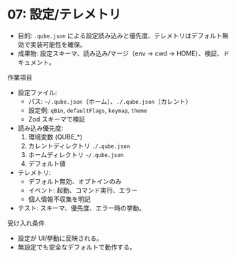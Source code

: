 # 07: 設定/テレメトリ

- 目的: `.qube.json` による設定読み込みと優先度、テレメトリはデフォルト無効で実装可能性を確保。
- 成果物: 設定スキーマ、読み込み/マージ（env → cwd → HOME）、検証、ドキュメント。

作業項目
- 設定ファイル:
  - パス: `~/.qube.json`（ホーム）、`./.qube.json`（カレント）
  - 設定例: `qBin`, `defaultFlags`, `keymap`, `theme`
  - Zod スキーマで検証
- 読み込み優先度:
  1. 環境変数 (QUBE_*)
  2. カレントディレクトリ `./.qube.json`
  3. ホームディレクトリ `~/.qube.json`
  4. デフォルト値
- テレメトリ:
  - デフォルト無効、オプトインのみ
  - イベント: 起動、コマンド実行、エラー
  - 個人情報不収集を明記
- テスト: スキーマ、優先度、エラー時の挙動。

受け入れ条件
- 設定が UI/挙動に反映される。
- 無設定でも安全なデフォルトで動作する。

